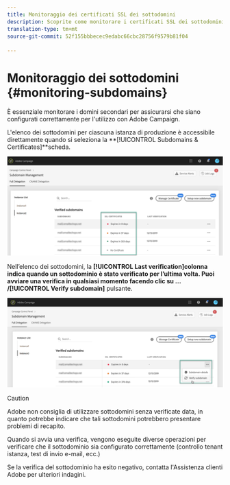 ```yaml
---
title: Monitoraggio dei certificati SSL dei sottodomini
description: Scoprite come monitorare i certificati SSL dei sottodomini
translation-type: tm+mt
source-git-commit: 52f155bbbecec9edabc66cbc28756f9579b81f04

---
```



# Monitoraggio dei sottodomini {#monitoring-subdomains}

È essenziale monitorare i domini secondari per assicurarsi che siano configurati correttamente per l&#39;utilizzo con Adobe Campaign.

L&#39;elenco dei sottodomini per ciascuna istanza di produzione è accessibile direttamente quando si seleziona la **[!UICONTROL Subdomains & Certificates]**scheda.

![](assets/subdomains_list.png)

Nell’elenco dei sottodomini, la **[!UICONTROL Last verification]**colonna indica quando un sottodominio è stato verificato per l’ultima volta.** Puoi avviare una verifica in qualsiasi momento facendo clic su **... /**[!UICONTROL Verify subdomain]** pulsante.

![](assets/subdomain_verification.png)

>[!CAUTION]
>
>Adobe non consiglia di utilizzare sottodomini senza verificate data, in quanto potrebbe indicare che tali sottodomini potrebbero presentare problemi di recapito.

Quando si avvia una verifica, vengono eseguite diverse operazioni per verificare che il sottodominio sia configurato correttamente (controllo tenant istanza, test di invio e-mail, ecc.)

Se la verifica del sottodominio ha esito negativo, contatta l&#39;Assistenza clienti Adobe per ulteriori indagini.
